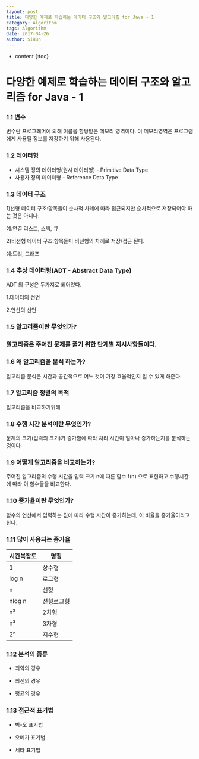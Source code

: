 ```yaml
---
layout: post
title: 다양한 예제로 학습하는 데이터 구조와 알고리즘 for Java - 1
category: Algorithm
tags: Algorithm
date: 2017-04-26
author: SiHun
---
```


* content
{:toc}

다양한 예제로 학습하는 데이터 구조와 알고리즘 for Java - 1
==========================================================

### 1.1 변수

변수란 프로그래머에 의해 이름을 할당받은 메모리 영역이다. 이 메모리영역은 프로그램에게 사용될 정보를 저장하기 위해 사용된다.

### 1.2 데이터형

* 시스템 정의 데이터형(원시 데이터형) - Primitive Data Type
* 사용자 정의 데이터형 - Reference Data Type

### 1.3 데이터 구조

1)선형 데이터 구조:항목들이 순차적 차례에 따라 접근되지만 순차적으로 저장되어야 하는 것은 아니다.

예:연결 리스트, 스택, 큐

2)비선형 데이터 구조:항목들이 비선형의 차례로 저장/접근 된다.

예:트리, 그래프

### 1.4 추상 데이터형(ADT - Abstract Data Type)
ADT 의 구성은 두가지로 되어있다.

1.데이터의 선언

2.연산의 선언

### 1.5 알고리즘이란 무엇인가?

### 알고리즘은 주어진 문제를 풀기 위한 단계별 지시사항들이다.

### 1.6 왜 알고리즘을 분석 하는가?

알고리즘 분석은 시간과 공간적으로 어느 것이 가장 효율적인지 알 수 있게 해준다.

### 1.7 알고리즘 정렬의 목적

알고리즘을 비교하기위해

### 1.8 수행 시간 분석이란 무엇인가?

문제의 크기(입력의 크기)가 증가함에 따라 처리 시간이 얼마나 증가하는지를 분석하는 것이다.

### 1.9 어떻게 알고리즘을 비교하는가?

주어진 알고리즘의 수행 시간을 입력 크기 n에 따른 함수 f(n) 으로 표현하고 수행시간에 따라 이 함수들을 비교한다.

### 1.10 증가율이란 무엇인가?

함수의 연산에서 입력하는 값에 따라 수행 시간이 증가하는데, 이 비율을 증가율이라고 한다.

### 1.11 많이 사용되는 증가율

시간복잡도 | 명칭 
----- | ----- 
1 | 상수형 
log n| 로그형
n| 선형
nlog n| 선형로그형
n²| 2차형
n³| 3차형
2ⁿ| 지수형

### 1.12 분석의 종류

* 최악의 경우

* 최선의 경우

* 평균의 경우

### 1.13 점근적 표기법

* 빅-오 표기법

* 오메가 표기법

* 세타 표기법
